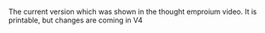 The current version which was shown in the thought emproium video. It is printable, but changes are coming in V4
